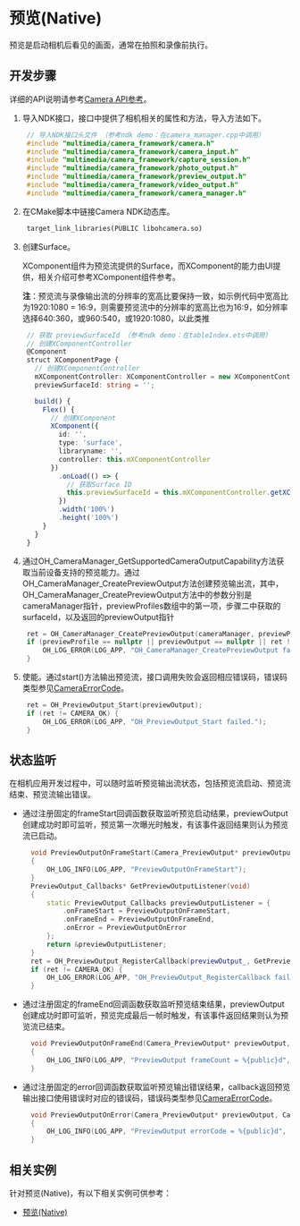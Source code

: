 # 预览(Native)

预览是启动相机后看见的画面，通常在拍照和录像前执行。

## 开发步骤

详细的API说明请参考[Camera API参考](../reference/native-apis/native-apis-camera.md)。

1. 导入NDK接口，接口中提供了相机相关的属性和方法，导入方法如下。
     
   ```c++
    // 导入NDK接口头文件 （参考ndk demo：在camera_manager.cpp中调用）
    #include "multimedia/camera_framework/camera.h"
    #include "multimedia/camera_framework/camera_input.h"
    #include "multimedia/camera_framework/capture_session.h"
    #include "multimedia/camera_framework/photo_output.h"
    #include "multimedia/camera_framework/preview_output.h"
    #include "multimedia/camera_framework/video_output.h"
    #include "multimedia/camera_framework/camera_manager.h"
   ```

2. 在CMake脚本中链接Camera NDK动态库。

   ```txt
    target_link_libraries(PUBLIC libohcamera.so)
   ```

3. 创建Surface。
     
    XComponent组件为预览流提供的Surface，而XComponent的能力由UI提供，相关介绍可参考XComponent组件参考。

    **注**：预览流与录像输出流的分辨率的宽高比要保持一致，如示例代码中宽高比为1920:1080 = 16:9，则需要预览流中的分辨率的宽高比也为16:9，如分辨率选择640:360，或960:540，或1920:1080，以此类推

   ```ts
    // 获取 previewSurfaceId （参考ndk demo：在tableIndex.ets中调用）
    // 创建XComponentController 
    @Component
    struct XComponentPage {
      // 创建XComponentController
      mXComponentController: XComponentController = new XComponentController;
      previewSurfaceId: string = '';

      build() {
        Flex() {
          // 创建XComponent
          XComponent({
            id: '',
            type: 'surface',
            libraryname: '',
            controller: this.mXComponentController
          })
            .onLoad(() => {
              // 获取Surface ID
              this.previewSurfaceId = this.mXComponentController.getXComponentSurfaceId();
            })
            .width('100%')
            .height('100%')
        }
      }
    }
   ```

4. 通过OH_CameraManager_GetSupportedCameraOutputCapability方法获取当前设备支持的预览能力。通过OH_CameraManager_CreatePreviewOutput方法创建预览输出流，其中，OH_CameraManager_CreatePreviewOutput方法中的参数分别是cameraManager指针，previewProfiles数组中的第一项，步骤二中获取的surfaceId，以及返回的previewOutput指针
     
   ```c++
    ret = OH_CameraManager_CreatePreviewOutput(cameraManager, previewProfile, previewSurfaceId, &previewOutput);
    if (previewProfile == nullptr || previewOutput == nullptr || ret != CAMERA_OK) {
        OH_LOG_ERROR(LOG_APP, "OH_CameraManager_CreatePreviewOutput failed.");
    }
   ```

5. 使能。通过start()方法输出预览流，接口调用失败会返回相应错误码，错误码类型参见[CameraErrorCode](../reference/apis/js-apis-camera.md#cameraerrorcode)。
     
   ```c++
    ret = OH_PreviewOutput_Start(previewOutput);
    if (ret != CAMERA_OK) {
        OH_LOG_ERROR(LOG_APP, "OH_PreviewOutput_Start failed.");
    }
   ```


## 状态监听

在相机应用开发过程中，可以随时监听预览输出流状态，包括预览流启动、预览流结束、预览流输出错误。

- 通过注册固定的frameStart回调函数获取监听预览启动结果，previewOutput创建成功时即可监听，预览第一次曝光时触发，有该事件返回结果则认为预览流已启动。
    
  ```c++
    void PreviewOutputOnFrameStart(Camera_PreviewOutput* previewOutput)
    {
        OH_LOG_INFO(LOG_APP, "PreviewOutputOnFrameStart");
    }
    PreviewOutput_Callbacks* GetPreviewOutputListener(void)
    {
        static PreviewOutput_Callbacks previewOutputListener = {
            .onFrameStart = PreviewOutputOnFrameStart,
            .onFrameEnd = PreviewOutputOnFrameEnd,
            .onError = PreviewOutputOnError
        };
        return &previewOutputListener;
    }
    ret = OH_PreviewOutput_RegisterCallback(previewOutput_, GetPreviewOutputListener());
    if (ret != CAMERA_OK) {
        OH_LOG_ERROR(LOG_APP, "OH_PreviewOutput_RegisterCallback failed.");
    }
  ```

- 通过注册固定的frameEnd回调函数获取监听预览结束结果，previewOutput创建成功时即可监听，预览完成最后一帧时触发，有该事件返回结果则认为预览流已结束。
    
  ```c++
    void PreviewOutputOnFrameEnd(Camera_PreviewOutput* previewOutput, int32_t frameCount)
    {
        OH_LOG_INFO(LOG_APP, "PreviewOutput frameCount = %{public}d", frameCount);
    }
  ```

- 通过注册固定的error回调函数获取监听预览输出错误结果，callback返回预览输出接口使用错误时对应的错误码，错误码类型参见[CameraErrorCode](../reference/apis/js-apis-camera.md#cameraerrorcode)。
    
  ```c++
    void PreviewOutputOnError(Camera_PreviewOutput* previewOutput, Camera_ErrorCode errorCode)
    {
        OH_LOG_INFO(LOG_APP, "PreviewOutput errorCode = %{public}d", errorCode);
    }
  ```

## 相关实例

针对预览(Native)，有以下相关实例可供参考：
- [预览(Native)](https://gitee.com/openharmony/multimedia_camera_framework/tree/master/frameworks/native/camera/test/ndktest/camera_ndk_demo)